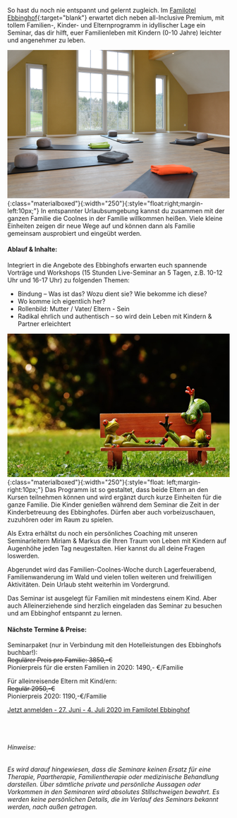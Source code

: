 So hast du noch nie entspannt und gelernt zugleich. Im [Familotel Ebbinghof](https://www.familotel-ebbinghof.de/){:target="blank"} erwartet dich neben all-Inclusive Premium, mit tollem Familien-, Kinder- und Elternprogramm in idyllischer Lage ein Seminar, das dir hilft, euer Familienleben mit Kindern (0-10 Jahre) leichter und angenehmer zu leben.

![Ebbinghof-Seminarraum](/assets/images_ebbinghof/ebbinghof-seminarraum.jpg){:class="materialboxed"}{:width="250"}{:style="float:right;margin-left:10px;"}
In entspannter Urlaubsumgebung kannst du zusammen mit der ganzen Familie die Coolnes in der Familie willkommen heißen. Viele kleine Einheiten zeigen dir neue Wege auf und können dann als Familie gemeinsam ausprobiert und eingeübt werden.

#### Ablauf & Inhalte:
Integriert in die Angebote des Ebbinghofs erwarten euch spannende Vorträge und Workshops (15 Stunden Live-Seminar an 5 Tagen, z.B. 10-12 Uhr und 16-17 Uhr) zu folgenden Themen:
<ul class="collection">
   <li class="collection-item">Bindung – Was ist das? Wozu dient sie? Wie bekomme ich diese?</li>
   <li class="collection-item">Wo komme ich eigentlich her?</li>
   <li class="collection-item">Rollenbild: Mutter / Vater/ Eltern - Sein</li>
   <li class="collection-item">Radikal ehrlich und authentisch – so wird dein Leben mit Kindern & Partner erleichtert</li>
 </ul>

![Coole-Frösche](/assets/images/frogs-mini.jpg){:class="materialboxed"}{:width="250"}{:style="float: left;margin-right:10px;"}
Das Programm ist so gestaltet, dass beide Eltern an den Kursen teilnehmen können und wird ergänzt durch kurze Einheiten für die ganze Familie. Die Kinder genießen während dem Seminar die Zeit in der Kinderbetreuung des Ebbinghofes. Dürfen aber auch vorbeizuschauen, zuzuhören oder im Raum zu spielen.

Als Extra erhältst du noch ein persönliches Coaching mit unseren Seminarleitern Miriam & Markus die Ihren Traum von Leben mit Kindern auf Augenhöhe jeden Tag neugestalten. Hier kannst du all deine Fragen loswerden.

Abgerundet wird das Familien-Coolnes-Woche durch Lagerfeuerabend, Familienwanderung im Wald und vielen tollen weiteren und freiwilligen Aktivitäten. Dein Urlaub steht weiterhin im Vordergrund.

Das Seminar ist ausgelegt für Familien mit mindestens einem Kind. Aber auch Alleinerziehende sind herzlich eingeladen das Seminar zu besuchen und am Ebbinghof entspannt zu lernen.

#### Nächste Termine & Preise:
Seminarpaket (nur in Verbindung mit den Hotelleistungen des Ebbinghofs buchbar!):
<br>~~Regulärer Preis pro Familie: 3850,-€~~
<br>Pionierpreis für die ersten Familien in 2020: 1490,- €/Familie

Für alleinreisende Eltern mit Kind/ern:
<br>~~Regulär 2950,-€~~
<br>Pionierpreis 2020: 1190,-€/Familie

<a class="waves-effect waves-light btn-large" href="https://www.familotel-ebbinghof.de/" target="blank">Jetzt anmelden - 27. Juni - 4. Juli 2020 im Familotel Ebbinghof</a>


<br><br>
###### *Hinweise:*
*Es wird darauf hingewiesen, dass die Seminare keinen Ersatz für eine Therapie, Paartherapie, Familientherapie oder medizinische Behandlung darstellen. Über sämtliche private und persönliche Aussagen oder Vorkommen in den Seminaren wird absolutes Stillschweigen bewahrt. Es werden keine persönlichen Details, die im Verlauf des Seminars bekannt werden, nach außen getragen.*
